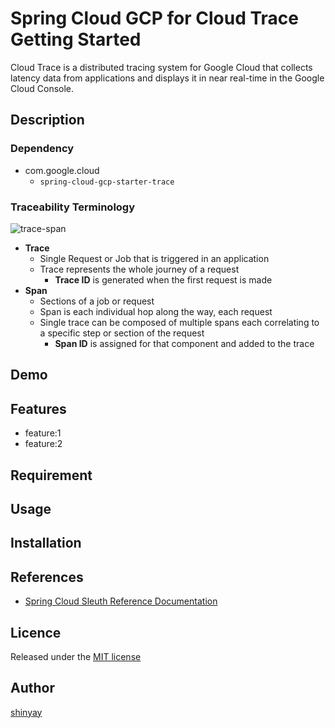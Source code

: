 # Spring Cloud GCP for Cloud Trace Getting Started

Cloud Trace is a distributed tracing system for Google Cloud that collects latency data from applications and displays it in near real-time in the Google Cloud Console.

## Description
### Dependency
- com.google.cloud
  - `spring-cloud-gcp-starter-trace`

### Traceability Terminology
![trace-span](https://user-images.githubusercontent.com/3072734/104860246-cb2d8f00-596d-11eb-81aa-9085bc1525d1.jpg)

- **Trace**
  - Single Request or Job that is triggered in an application
  - Trace represents the whole journey of a request
    - **Trace ID** is generated when the first request is made
- **Span**
  - Sections of a job or request
  - Span is each individual hop along the way, each request
  - Single trace can be composed of multiple spans each correlating to a specific step or section of the request
    - **Span ID** is assigned for that component and added to the trace
## Demo


## Features

- feature:1
- feature:2

## Requirement

## Usage

## Installation

## References
- [Spring Cloud Sleuth Reference Documentation](https://docs.spring.io/spring-cloud-sleuth/docs/current-SNAPSHOT/reference/html/index.html)

## Licence

Released under the [MIT license](https://gist.githubusercontent.com/shinyay/56e54ee4c0e22db8211e05e70a63247e/raw/34c6fdd50d54aa8e23560c296424aeb61599aa71/LICENSE)

## Author

[shinyay](https://github.com/shinyay)
